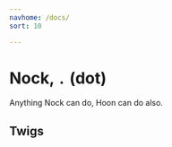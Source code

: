 ```yaml
---
navhome: /docs/
sort: 10

---
```


# Nock, `.` (dot)

Anything Nock can do, Hoon can do also.

## Twigs

<list dataPreview="true" className="runes"></list>
